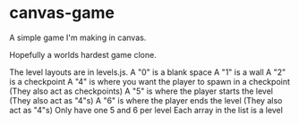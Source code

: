 # canvas-game
A simple game I'm making in canvas.

Hopefully a worlds hardest game clone.

The level layouts are in levels.js.
A "0" is a blank space
A "1" is a wall
A "2" is a checkpoint
A "4" is where you want the player to spawn in a checkpoint (They also act as checkpoints)
A "5" is where the player starts the level (They also act as "4"s)
A "6" is where the player ends the level (They also act as "4"s)
Only have one 5 and 6 per level
Each array in the list is a level
